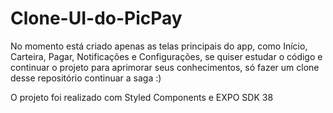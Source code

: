 # Clone-UI-do-PicPay

No momento está criado apenas as telas principais do app, como Início, Carteira, Pagar, Notificações e Configurações, se quiser estudar o código e continuar o projeto para aprimorar seus conhecimentos, só fazer um clone desse repositório continuar a saga :)

O projeto foi realizado com Styled Components e EXPO SDK 38



